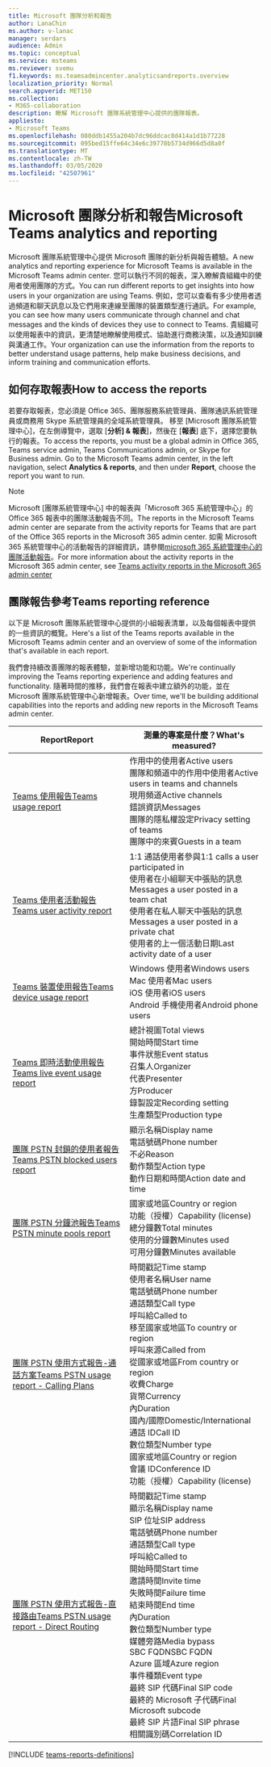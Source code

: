 ```yaml
---
title: Microsoft 團隊分析和報告
author: LanaChin
ms.author: v-lanac
manager: serdars
audience: Admin
ms.topic: conceptual
ms.service: msteams
ms.reviewer: svemu
f1.keywords: ms.teamsadmincenter.analyticsandreports.overview
localization_priority: Normal
search.appverid: MET150
ms.collection:
- M365-collaboration
description: 瞭解 Microsoft 團隊系統管理中心提供的團隊報表。
appliesto:
- Microsoft Teams
ms.openlocfilehash: 080ddb1455a204b7dc96ddcac8d414a1d1b77228
ms.sourcegitcommit: 095bed15ffe64c34e6c39770b5734d966d5d8a0f
ms.translationtype: MT
ms.contentlocale: zh-TW
ms.lasthandoff: 03/05/2020
ms.locfileid: "42507961"
---
```

# <a name="microsoft-teams-analytics-and-reporting"></a><span data-ttu-id="fa18c-103">Microsoft 團隊分析和報告</span><span class="sxs-lookup"><span data-stu-id="fa18c-103">Microsoft Teams analytics and reporting</span></span>

<span data-ttu-id="fa18c-104">Microsoft 團隊系統管理中心提供 Microsoft 團隊的新分析與報告體驗。</span><span class="sxs-lookup"><span data-stu-id="fa18c-104">A new analytics and reporting experience for Microsoft Teams is available in the Microsoft Teams admin center.</span></span> <span data-ttu-id="fa18c-105">您可以執行不同的報表，深入瞭解貴組織中的使用者使用團隊的方式。</span><span class="sxs-lookup"><span data-stu-id="fa18c-105">You can run different reports to get insights into how users in your organization are using Teams.</span></span> <span data-ttu-id="fa18c-106">例如，您可以查看有多少使用者透過頻道和聊天訊息以及它們用來連線至團隊的裝置類型進行通訊。</span><span class="sxs-lookup"><span data-stu-id="fa18c-106">For example, you can see how many users communicate through channel and chat messages and the kinds of devices they use to connect to Teams.</span></span> <span data-ttu-id="fa18c-107">貴組織可以使用報表中的資訊，更清楚地瞭解使用模式、協助進行商務決策，以及通知訓練與溝通工作。</span><span class="sxs-lookup"><span data-stu-id="fa18c-107">Your organization can use the information from the reports to better understand usage patterns, help make business decisions, and inform training and communication efforts.</span></span>

## <a name="how-to-access-the-reports"></a><span data-ttu-id="fa18c-108">如何存取報表</span><span class="sxs-lookup"><span data-stu-id="fa18c-108">How to access the reports</span></span>

<span data-ttu-id="fa18c-109">若要存取報表，您必須是 Office 365、團隊服務系統管理員、團隊通訊系統管理員或商務用 Skype 系統管理員的全域系統管理員。 移至 [Microsoft 團隊系統管理中心]，在左側導覽中，選取 [**分析] & 報表**]，然後在 [**報表**] 底下，選擇您要執行的報表。</span><span class="sxs-lookup"><span data-stu-id="fa18c-109">To access the reports, you must be a global admin in Office 365, Teams service admin, Teams Communications admin, or Skype for Business admin.  Go to the Microsoft Teams admin center, in the left navigation, select **Analytics & reports**, and then under **Report**, choose the report you want to run.</span></span>

> [!NOTE]
> <span data-ttu-id="fa18c-110">Microsoft [團隊系統管理中心] 中的報表與「Microsoft 365 系統管理中心」的 Office 365 報表中的團隊活動報告不同。</span><span class="sxs-lookup"><span data-stu-id="fa18c-110">The reports in the Microsoft Teams admin center are separate from the activity reports for Teams that are part of the Office 365 reports in the Microsoft 365 admin center.</span></span> <span data-ttu-id="fa18c-111">如需 Microsoft 365 系統管理中心的活動報告的詳細資訊，請參閱[microsoft 365 系統管理中心的團隊活動報告](../teams-activity-reports.md)。</span><span class="sxs-lookup"><span data-stu-id="fa18c-111">For more information about the activity reports in the Microsoft 365 admin center, see [Teams activity reports in the Microsoft 365 admin center](../teams-activity-reports.md)</span></span>

## <a name="teams-reporting-reference"></a><span data-ttu-id="fa18c-112">團隊報告參考</span><span class="sxs-lookup"><span data-stu-id="fa18c-112">Teams reporting reference</span></span>

<span data-ttu-id="fa18c-113">以下是 Microsoft 團隊系統管理中心提供的小組報表清單，以及每個報表中提供的一些資訊的概覽。</span><span class="sxs-lookup"><span data-stu-id="fa18c-113">Here's a list of the Teams reports available in the Microsoft Teams admin center and an overview of some of the information that's available in each report.</span></span>

<span data-ttu-id="fa18c-114">我們會持續改善團隊的報表體驗，並新增功能和功能。</span><span class="sxs-lookup"><span data-stu-id="fa18c-114">We're continually improving the Teams reporting experience and adding features and functionality.</span></span> <span data-ttu-id="fa18c-115">隨著時間的推移，我們會在報表中建立額外的功能，並在 Microsoft 團隊系統管理中心新增報表。</span><span class="sxs-lookup"><span data-stu-id="fa18c-115">Over time, we'll be building additional capabilities into the reports and adding new reports in the Microsoft Teams admin center.</span></span>

|<span data-ttu-id="fa18c-116">Report</span><span class="sxs-lookup"><span data-stu-id="fa18c-116">Report</span></span>  |<span data-ttu-id="fa18c-117">測量的專案是什麼？</span><span class="sxs-lookup"><span data-stu-id="fa18c-117">What's measured?</span></span> |
|---------|---------|
|[<span data-ttu-id="fa18c-118">Teams 使用報告</span><span class="sxs-lookup"><span data-stu-id="fa18c-118">Teams usage report</span></span>](teams-usage-report.md)  |  <span data-ttu-id="fa18c-119">作用中的使用者</span><span class="sxs-lookup"><span data-stu-id="fa18c-119">Active users</span></span><br/><span data-ttu-id="fa18c-120">團隊和頻道中的作用中使用者</span><span class="sxs-lookup"><span data-stu-id="fa18c-120">Active users in teams and channels</span></span><br/><span data-ttu-id="fa18c-121">現用頻道</span><span class="sxs-lookup"><span data-stu-id="fa18c-121">Active channels</span></span><br/><span data-ttu-id="fa18c-122">錯誤資訊</span><span class="sxs-lookup"><span data-stu-id="fa18c-122">Messages</span></span><br/><span data-ttu-id="fa18c-123">團隊的隱私權設定</span><span class="sxs-lookup"><span data-stu-id="fa18c-123">Privacy setting of  teams</span></span><br/><span data-ttu-id="fa18c-124">團隊中的來賓</span><span class="sxs-lookup"><span data-stu-id="fa18c-124">Guests in a team</span></span>   |
|[<span data-ttu-id="fa18c-125">Teams 使用者活動報告</span><span class="sxs-lookup"><span data-stu-id="fa18c-125">Teams user activity report</span></span>](user-activity-report.md)  |  <span data-ttu-id="fa18c-126">1:1 通話使用者參與</span><span class="sxs-lookup"><span data-stu-id="fa18c-126">1:1 calls a user participated in</span></span><br/><span data-ttu-id="fa18c-127">使用者在小組聊天中張貼的訊息</span><span class="sxs-lookup"><span data-stu-id="fa18c-127">Messages a user posted in a team chat</span></span><br/><span data-ttu-id="fa18c-128">使用者在私人聊天中張貼的訊息</span><span class="sxs-lookup"><span data-stu-id="fa18c-128">Messages a user posted in a private chat</span></span><br/><span data-ttu-id="fa18c-129">使用者的上一個活動日期</span><span class="sxs-lookup"><span data-stu-id="fa18c-129">Last activity date of a user</span></span>     |
|[<span data-ttu-id="fa18c-130">Teams 裝置使用報告</span><span class="sxs-lookup"><span data-stu-id="fa18c-130">Teams device usage report</span></span>](device-usage-report.md)   |  <span data-ttu-id="fa18c-131">Windows 使用者</span><span class="sxs-lookup"><span data-stu-id="fa18c-131">Windows users</span></span><br/><span data-ttu-id="fa18c-132">Mac 使用者</span><span class="sxs-lookup"><span data-stu-id="fa18c-132">Mac users</span></span><br/><span data-ttu-id="fa18c-133">iOS 使用者</span><span class="sxs-lookup"><span data-stu-id="fa18c-133">iOS users</span></span><br/><span data-ttu-id="fa18c-134">Android 手機使用者</span><span class="sxs-lookup"><span data-stu-id="fa18c-134">Android phone users</span></span>     |
|[<span data-ttu-id="fa18c-135">Teams 即時活動使用報告</span><span class="sxs-lookup"><span data-stu-id="fa18c-135">Teams live event usage report</span></span>](teams-live-event-usage-report.md)   |  <span data-ttu-id="fa18c-136">總計視圖</span><span class="sxs-lookup"><span data-stu-id="fa18c-136">Total views</span></span><br><span data-ttu-id="fa18c-137">開始時間</span><span class="sxs-lookup"><span data-stu-id="fa18c-137">Start time</span></span><br><span data-ttu-id="fa18c-138">事件狀態</span><span class="sxs-lookup"><span data-stu-id="fa18c-138">Event status</span></span><br><span data-ttu-id="fa18c-139">召集人</span><span class="sxs-lookup"><span data-stu-id="fa18c-139">Organizer</span></span><br><span data-ttu-id="fa18c-140">代表</span><span class="sxs-lookup"><span data-stu-id="fa18c-140">Presenter</span></span><br><span data-ttu-id="fa18c-141">方</span><span class="sxs-lookup"><span data-stu-id="fa18c-141">Producer</span></span><br><span data-ttu-id="fa18c-142">錄製設定</span><span class="sxs-lookup"><span data-stu-id="fa18c-142">Recording setting</span></span><br><span data-ttu-id="fa18c-143">生產類型</span><span class="sxs-lookup"><span data-stu-id="fa18c-143">Production type</span></span>    |
|[<span data-ttu-id="fa18c-144">團隊 PSTN 封鎖的使用者報告</span><span class="sxs-lookup"><span data-stu-id="fa18c-144">Teams PSTN blocked users report</span></span>](pstn-blocked-users-report.md)   |  <span data-ttu-id="fa18c-145">顯示名稱</span><span class="sxs-lookup"><span data-stu-id="fa18c-145">Display name</span></span><br><span data-ttu-id="fa18c-146">電話號碼</span><span class="sxs-lookup"><span data-stu-id="fa18c-146">Phone number</span></span><br><span data-ttu-id="fa18c-147">不必</span><span class="sxs-lookup"><span data-stu-id="fa18c-147">Reason</span></span><br><span data-ttu-id="fa18c-148">動作類型</span><span class="sxs-lookup"><span data-stu-id="fa18c-148">Action type</span></span><br><span data-ttu-id="fa18c-149">動作日期和時間</span><span class="sxs-lookup"><span data-stu-id="fa18c-149">Action date and time</span></span>   |
|[<span data-ttu-id="fa18c-150">團隊 PSTN 分鐘池報告</span><span class="sxs-lookup"><span data-stu-id="fa18c-150">Teams PSTN minute pools report</span></span>](pstn-minute-pools-report.md) |  <span data-ttu-id="fa18c-151">國家或地區</span><span class="sxs-lookup"><span data-stu-id="fa18c-151">Country or region</span></span><br><span data-ttu-id="fa18c-152">功能（授權）</span><span class="sxs-lookup"><span data-stu-id="fa18c-152">Capability (license)</span></span> <br><span data-ttu-id="fa18c-153">總分鐘數</span><span class="sxs-lookup"><span data-stu-id="fa18c-153">Total minutes</span></span><br><span data-ttu-id="fa18c-154">使用的分鐘數</span><span class="sxs-lookup"><span data-stu-id="fa18c-154">Minutes used</span></span><br><span data-ttu-id="fa18c-155">可用分鐘數</span><span class="sxs-lookup"><span data-stu-id="fa18c-155">Minutes available</span></span>|
|[<span data-ttu-id="fa18c-156">團隊 PSTN 使用方式報告-通話方案</span><span class="sxs-lookup"><span data-stu-id="fa18c-156">Teams PSTN usage report - Calling Plans</span></span>](pstn-usage-report.md#calling-plans)|  <span data-ttu-id="fa18c-157">時間戳記</span><span class="sxs-lookup"><span data-stu-id="fa18c-157">Time stamp</span></span><br><span data-ttu-id="fa18c-158">使用者名稱</span><span class="sxs-lookup"><span data-stu-id="fa18c-158">User name</span></span><br><span data-ttu-id="fa18c-159">電話號碼</span><span class="sxs-lookup"><span data-stu-id="fa18c-159">Phone number</span></span><br><span data-ttu-id="fa18c-160">通話類型</span><span class="sxs-lookup"><span data-stu-id="fa18c-160">Call type</span></span> <br><span data-ttu-id="fa18c-161">呼叫給</span><span class="sxs-lookup"><span data-stu-id="fa18c-161">Called to</span></span><br><span data-ttu-id="fa18c-162">移至國家或地區</span><span class="sxs-lookup"><span data-stu-id="fa18c-162">To country or region</span></span> <br><span data-ttu-id="fa18c-163">呼叫來源</span><span class="sxs-lookup"><span data-stu-id="fa18c-163">Called from</span></span> <br><span data-ttu-id="fa18c-164">從國家或地區</span><span class="sxs-lookup"><span data-stu-id="fa18c-164">From country or region</span></span><br><span data-ttu-id="fa18c-165">收費</span><span class="sxs-lookup"><span data-stu-id="fa18c-165">Charge</span></span><br><span data-ttu-id="fa18c-166">貨幣</span><span class="sxs-lookup"><span data-stu-id="fa18c-166">Currency</span></span><br><span data-ttu-id="fa18c-167">內</span><span class="sxs-lookup"><span data-stu-id="fa18c-167">Duration</span></span><br><span data-ttu-id="fa18c-168">國內/國際</span><span class="sxs-lookup"><span data-stu-id="fa18c-168">Domestic/International</span></span><br><span data-ttu-id="fa18c-169">通話 ID</span><span class="sxs-lookup"><span data-stu-id="fa18c-169">Call ID</span></span><br><span data-ttu-id="fa18c-170">數位類型</span><span class="sxs-lookup"><span data-stu-id="fa18c-170">Number type</span></span><br><span data-ttu-id="fa18c-171">國家或地區</span><span class="sxs-lookup"><span data-stu-id="fa18c-171">Country or region</span></span><br><span data-ttu-id="fa18c-172">會議 ID</span><span class="sxs-lookup"><span data-stu-id="fa18c-172">Conference ID</span></span><br><span data-ttu-id="fa18c-173">功能（授權）</span><span class="sxs-lookup"><span data-stu-id="fa18c-173">Capability (license)</span></span>|
|[<span data-ttu-id="fa18c-174">團隊 PSTN 使用方式報告-直接路由</span><span class="sxs-lookup"><span data-stu-id="fa18c-174">Teams PSTN usage report - Direct Routing</span></span>](pstn-usage-report.md#direct-routing)  |  <span data-ttu-id="fa18c-175">時間戳記</span><span class="sxs-lookup"><span data-stu-id="fa18c-175">Time stamp</span></span><br><span data-ttu-id="fa18c-176">顯示名稱</span><span class="sxs-lookup"><span data-stu-id="fa18c-176">Display name</span></span><br><span data-ttu-id="fa18c-177">SIP 位址</span><span class="sxs-lookup"><span data-stu-id="fa18c-177">SIP address</span></span><br><span data-ttu-id="fa18c-178">電話號碼</span><span class="sxs-lookup"><span data-stu-id="fa18c-178">Phone number</span></span> <br><span data-ttu-id="fa18c-179">通話類型</span><span class="sxs-lookup"><span data-stu-id="fa18c-179">Call type</span></span><br><span data-ttu-id="fa18c-180">呼叫給</span><span class="sxs-lookup"><span data-stu-id="fa18c-180">Called to</span></span><br><span data-ttu-id="fa18c-181">開始時間</span><span class="sxs-lookup"><span data-stu-id="fa18c-181">Start time</span></span><br><span data-ttu-id="fa18c-182">邀請時間</span><span class="sxs-lookup"><span data-stu-id="fa18c-182">Invite time</span></span><br><span data-ttu-id="fa18c-183">失敗時間</span><span class="sxs-lookup"><span data-stu-id="fa18c-183">Failure time</span></span><br><span data-ttu-id="fa18c-184">結束時間</span><span class="sxs-lookup"><span data-stu-id="fa18c-184">End time</span></span><br><span data-ttu-id="fa18c-185">內</span><span class="sxs-lookup"><span data-stu-id="fa18c-185">Duration</span></span><br><span data-ttu-id="fa18c-186">數位類型</span><span class="sxs-lookup"><span data-stu-id="fa18c-186">Number type</span></span><br><span data-ttu-id="fa18c-187">媒體旁路</span><span class="sxs-lookup"><span data-stu-id="fa18c-187">Media bypass</span></span><br><span data-ttu-id="fa18c-188">SBC FQDN</span><span class="sxs-lookup"><span data-stu-id="fa18c-188">SBC FQDN</span></span><br><span data-ttu-id="fa18c-189">Azure 區域</span><span class="sxs-lookup"><span data-stu-id="fa18c-189">Azure region</span></span><br><span data-ttu-id="fa18c-190">事件種類</span><span class="sxs-lookup"><span data-stu-id="fa18c-190">Event type</span></span><br><span data-ttu-id="fa18c-191">最終 SIP 代碼</span><span class="sxs-lookup"><span data-stu-id="fa18c-191">Final SIP code</span></span><br><span data-ttu-id="fa18c-192">最終的 Microsoft 子代碼</span><span class="sxs-lookup"><span data-stu-id="fa18c-192">Final Microsoft subcode</span></span><br><span data-ttu-id="fa18c-193">最終 SIP 片語</span><span class="sxs-lookup"><span data-stu-id="fa18c-193">Final SIP phrase</span></span><br><span data-ttu-id="fa18c-194">相關識別碼</span><span class="sxs-lookup"><span data-stu-id="fa18c-194">Correlation ID</span></span>  |

[!INCLUDE [teams-reports-definitions](../includes/teams-reports-definitions.md)]
